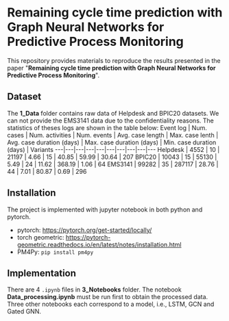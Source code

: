 # Remaining cycle time prediction with Graph Neural Networks for Predictive Process Monitoring

This repository provides materials to reproduce the results presented in the paper "**Remaining cycle time prediction with Graph Neural Networks for Predictive Process Monitoring**". 

## Dataset
The **1_Data** folder contains raw data of Helpdesk and BPIC20 datasets. We can not provide the EMS3141 data due to the confidentiality reasons.
The statistics of theses logs are shown in the table below:
Event log |  Num. cases | Num. activities | Num. events | Avg. case length | Max. case lenth | Avg. case duration (days) | Max. case duration (days) | Min. case duration (days) | Variants
---|---|---|---|---|---|---|---|---|---
Helpdesk | 4552 | 10 | 21197 | 4.66 | 15 | 40.85 | 59.99 | 30.64 | 207 
BPIC20 | 10043 | 15 | 55130 | 5.49 | 24 | 11.62 | 368.19 | 1.06 | 64 
EMS3141 | 99282 | 35 | 287117 | 28.76 | 44 | 7.01 | 80.87 | 0.69 | 296 

## Installation
The project is implemented with jupyter notebook in both python and pytorch.
* pytorch: https://pytorch.org/get-started/locally/
* torch geometric: https://pytorch-geometric.readthedocs.io/en/latest/notes/installation.html
* PM4Py: 
  ``pip install pm4py``

## Implementation
There are 4 ``.ipynb`` files in **3_Notebooks** folder. The notebook **Data_processing.ipynb** must be run first to obtain the processed data. Three other notebooks each correspond to a model, i.e., LSTM, GCN and Gated GNN.


